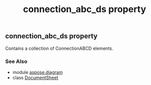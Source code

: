 ﻿---
title: connection_abc_ds property
second_title: Aspose.Diagram for Python via .NET API References
description: 
type: docs
weight: 40
url: /python-net/aspose.diagram/documentsheet/connection_abc_ds/
is_root: false
---

## connection_abc_ds property


Contains a collection of ConnectionABCD elements.

### See Also
* module [aspose.diagram](../../)
* class [DocumentSheet](/diagram/python-net/aspose.diagram/documentsheet)
